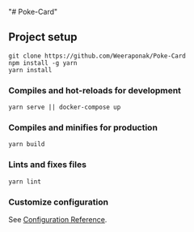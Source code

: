 "# Poke-Card" 
## Project setup
```
git clone https://github.com/Weeraponak/Poke-Card
npm install -g yarn
yarn install
```

### Compiles and hot-reloads for development
```
yarn serve || docker-compose up
```


### Compiles and minifies for production
```
yarn build
```

### Lints and fixes files
```
yarn lint
```

### Customize configuration
See [Configuration Reference](https://cli.vuejs.org/config/).